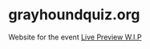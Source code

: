 # grayhoundquiz.org
Website for the event
<a href="https://grayhoundquiz.github.io/">Live Preview W.I.P</a>
